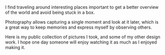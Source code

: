 I find traveling around interesting places important to get a better overview of
the world and avoid being stuck in a box.

Photography allows capturing a single moment and look at it later, which is a great
way to keep memories and express myself by observing others.

Here is my public collection of pictures I took, and some of my other design work.
I hope one day someone will enjoy watching it as much as I enjoyed making it.